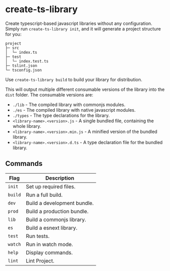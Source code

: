 # create-ts-library

Create typescript-based javascript libraries without any configuration. Simply run `create-ts-library init`, and it will generate a project structure for you:

```
project
├─ src
│  └─ index.ts
├─ test
│  └─ index.test.ts
├─ tslint.json
└─ tsconfig.json
```

Use `create-ts-library build` to build your library for distribution.

This will output multiple different consumable versions of the library into the `dist` folder.
The consumable versions are:

- `./lib` - The compiled library with commonjs modules.
- `./es` - The compiled library with native javascript modules.
- `./types` - The type declarations for the library.
- `<library-name>.<version>.js` - A single bundled file, containing the whole library.
- `<library-name>.<version>.min.js` - A minified version of the bundled library.
- `<library-name>.<version>.d.ts` - A type declaration file for the bundled library.

## Commands

| Flag    | Description                 |
| ------- | --------------------------- |
| `init`  | Set up required files.      |
| `build` | Run a full build.           |
| `dev`   | Build a development bundle. |
| `prod`  | Build a production bundle.  |
| `lib`   | Build a commonjs library.   |
| `es`    | Build a esnext library.     |
| `test`  | Run tests.                  |
| `watch` | Run in watch mode.          |
| `help`  | Display commands.           |
| `lint`  | Lint Project.               |
